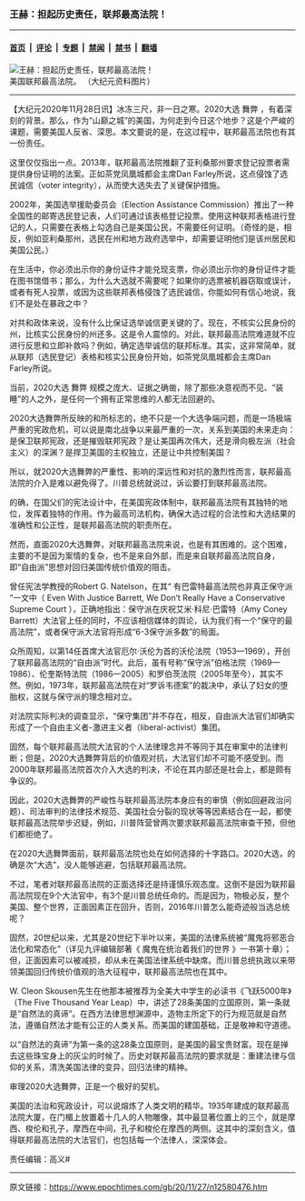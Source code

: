 ### 王赫：担起历史责任，联邦最高法院！

---

#### [首页](../../../..?n12580476) &nbsp;|&nbsp; [评论](../../../../../epoch-comment?n12580476) &nbsp;|&nbsp; [专题](../../../../../epoch-special?n12580476) &nbsp;|&nbsp; [禁闻](../../../../../epoch-news?n12580476) &nbsp;|&nbsp; [禁书](../../../../../books?n12580476) &nbsp;|&nbsp; [翻墙](https://github.com/gfw-breaker/nogfw/blob/master/README.md?n12580476)


<div><img alt="王赫：担起历史责任，联邦最高法院！" class="attachment-djy_600_400 size-djy_600_400 wp-post-image" src="https://i.epochtimes.com/assets/uploads/2018/06/5c2c1e5ee8f8c129e5b72f7e29e66dbb-600x400.jpg"/>
<div class="caption">
 美国联邦最高法院。 （大纪元资料图片）
</div></div><hr/><div class="post_content" id="artbody" itemprop="articleBody">
 <!-- article content begin -->
 <p>
  【大纪元2020年11月28日讯】冰冻三尺，非一日之寒。2020大选
  <ok href="https://www.epochtimes.com/gb/tag/%E8%88%9E%E5%BC%8A.html">
   舞弊
  </ok>
  ，有着深刻的背景。那么，作为“山巅之城”的美国，为何走到今日这个地步？这是个严峻的课题，需要美国人反省、深思。本文要说的是，在这过程中，联邦最高法院也有其一份责任。
 </p>
 <p>
  这里仅仅指出一点。2013年，联邦最高法院推翻了亚利桑那州要求登记投票者需提供身份证明的法案。正如茶党凤凰城都会主席Dan Farley所说，这点侵蚀了选民诚信（voter integrity），从而使大选失去了关键保护措施。
 </p>
 <p>
  2002年，美国选举援助委员会（Election Assistance Commission）推出了一种全国性的邮寄选民登记表，人们可通过该表格登记投票。使用这种联邦表格进行登记的人，只需要在表格上勾选自己是美国公民，不需要任何证明。（奇怪的是，相反，例如亚利桑那州，选民在州和地方政府选举中，却需要证明他们是该州居民和美国公民。）
 </p>
 <p>
  在生活中，你必须出示你的身份证件才能兑现支票，你必须出示你的身份证件才能在图书馆借书；那么，为什么大选就不需要呢？如果你的选票被机器窃取或误计，或者有死人投票，或因为这些联邦表格侵蚀了选民诚信，你能如何有信心地说，我们不是处在暴政之中？
 </p>
 <p>
  对共和政体来说，没有什么比保证选举诚信更关键的了。现在，不核实公民身份的州，比核实公民身份的州还多。这是令人震惊的。对此，联邦最高法院难道就不应进行反思和立即补救吗？例如，确定选举诚信的联邦标准。其实，这非常简单，就从联邦（选民登记）表格和核实公民身份开始，如茶党凤凰城都会主席Dan Farley所说。
 </p>
 <p>
  当前，2020大选
  <ok href="https://www.epochtimes.com/gb/tag/%E8%88%9E%E5%BC%8A.html">
   舞弊
  </ok>
  规模之庞大、证据之确凿，除了那些决意视而不见、“装睡”的人之外，是任何一个拥有正常思维的人都无法回避的。
 </p>
 <p>
  2020大选舞弊所反映的和所标志的，绝不只是一个大选争端问题，而是一场极端严重的宪政危机，可以说是南北战争以来最严重的一次，关系到美国的未来走向：是保卫联邦宪政，还是摧毁联邦宪政？是让美国再次伟大，还是滑向极左派（社会主义）的深渊？是捍卫美国的主权独立，还是让中共控制美国？
 </p>
 <p>
  所以，就2020大选舞弊的严重性、影响的深远性和对抗的激烈性而言，联邦最高法院的介入是难以避免得了。川普总统就说过，诉讼要打到联邦最高法院。
 </p>
 <p>
  的确，在国父们的宪法设计中，在美国宪政体制中，联邦最高法院有其独特的地位，发挥着独特的作用。作为最高司法机构，确保大选过程的合法性和大选结果的准确性和公正性，是联邦最高法院的职责所在。
 </p>
 <p>
  然而，直面2020大选舞弊，对联邦最高法院来说，也是有其困难的。这个困难，主要的不是因为案情的复杂，也不是来自外部，而是来自联邦最高法院自身，即“自由派”思想对回归美国传统价值观的阻击。
 </p>
 <p>
  曾任宪法学教授的Robert G. Natelson，在其“
  <ok href="https://www.epochtimes.com/gb/20/11/6/n12530882.htm">
   有巴雷特最高法院也非真正保守派
  </ok>
  ”一文中（
  <ok href="https://www.theepochtimes.com/even-with-amy-coney-barrett-we-dont-really-have-a-conservative-supreme-court_3554653.html">
   Even With Justice Barrett, We Don’t Really Have a Conservative Supreme Court
  </ok>
  ），正确地指出：保守派在庆祝艾米·科尼·巴雷特（Amy Coney Barrett）大法官上任的同时，不应该相信媒体的舆论，认为我们有一个“保守的最高法院”，或者保守派大法官将形成“6-3保守派多数”的局面。
 </p>
 <p>
  众所周知，以第14任首席大法官厄尔·沃伦为首的沃伦法院（1953—1969），开创了联邦最高法院的“自由派”时代。此后，虽有号称“保守派”伯格法院（1969—1986）、伦奎斯特法院（1986—2005）和罗伯茨法院（2005年至今），其实不然。例如，1973年，联邦最高法院在对“罗诉韦德案”的裁决中，承认了妇女的堕胎权，这就与保守派的理念相对立。
 </p>
 <p>
  对法院实际判决的调查显示，“保守集团”并不存在，相反，自由派大法官们却确实形成了一个自由主义者-激进主义者（liberal-activist）集团。
 </p>
 <p>
  固然，每个联邦最高法院大法官的个人法律理念并不等同于其在审案中的法律判断；但是，2020大选舞弊背后的价值观对抗，大法官们却不可能不感受到。而2000年联邦最高法院首次介入大选的判决，不论在其内部还是社会上，都是颇有争议的。
 </p>
 <p>
  因此，2020大选舞弊的严峻性与联邦最高法院本身应有的审慎（例如回避政治问题）、司法审判的法律技术规范、美国社会分裂的现状等等因素结合在一起，都使联邦最高法院举步迟疑，例如，川普阵营曾两次要求联邦最高法院审查干预，但他们都拒绝了。
 </p>
 <p>
  在2020大选舞弊面前，联邦最高法院也处在如何选择的十字路口。2020大选，的确是次“大选”，没人能够逃避，包括联邦最高法院。
 </p>
 <p>
  不过，笔者对联邦最高法院的正面选择还是持谨慎乐观态度。这倒不是因为联邦最高法院现在9个大法官中，有3个是川普总统任命的。而是因为，物极必反，整个美国、整个世界，正面因素正在回升，否则，2016年川普怎么能奇迹般当选总统呢？
 </p>
 <p>
  固然，20世纪以来，尤其是20世纪下半叶以来，美国的法律系统被“魔鬼将邪恶合法化和常态化”（详见九评编辑部著《
  <ok href="https://www.epochtimes.com/gb/nf1267582.htm">
   魔鬼在统治着我们的世界
  </ok>
  》一书第十章）；但，正面因素可以被减损，却从未在美国法律系统中缺席。而川普总统执政以来带领美国回归传统价值观的浩大征程中，联邦最高法院也在其中。
 </p>
 <p>
  W. Cleon Skousen先生在他那本被推荐为全美大中学生的必读书《飞跃5000年》（The Five Thousand Year Leap）中，讲述了28条美国的立国原则，第一条就是“自然法的真谛”。在西方法律思想渊源中，造物主所定下的行为规范就是自然法，遵循自然法才能有公正的人类关系。而美国的建国基础，正是敬神和守道德。
 </p>
 <p>
  以“自然法的真谛”为第一条的这28条立国原则，是美国的最宝贵财富。现在是掸去这些珠宝身上的灰尘的时候了。历史对联邦最高法院的要求就是：重建法律与信仰的关系，清洗美国法律的变异，回归法律的精神。
 </p>
 <p>
  审理2020大选舞弊，正是一个极好的契机。
 </p>
 <p>
  美国的法治和宪政设计，可以说熔炼了人类文明的精华。1935年建成的联邦最高法院大厦，在门楣上放置着十几人的人物雕像，其中最显著位置上的三个，就是摩西、梭伦和孔子，摩西在中间，孔子和梭伦在摩西的两侧。这其中的深刻含义，值得联邦最高法院的大法官们，也包括每一个法律人，深深体会。
 </p>
 <p>
  责任编辑：高义#
 </p>
 <!-- article content end -->
 <div id="below_article_ad">
 </div>
</div>


---

原文链接：https://www.epochtimes.com/gb/20/11/27/n12580476.htm